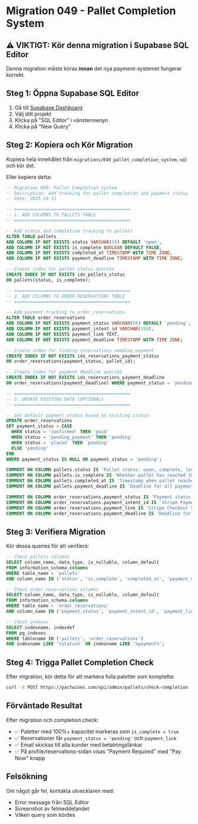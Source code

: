 # Migration 049 - Pallet Completion System

## ⚠️ VIKTIGT: Kör denna migration i Supabase SQL Editor

Denna migration måste köras **innan** det nya payment-systemet fungerar korrekt.

## Steg 1: Öppna Supabase SQL Editor

1. Gå till [Supabase Dashboard](https://app.supabase.com)
2. Välj ditt projekt
3. Klicka på "SQL Editor" i vänstermenyn
4. Klicka på "New Query"

## Steg 2: Kopiera och Kör Migration

Kopiera hela innehållet från `migrations/049_pallet_completion_system.sql` och kör det.

Eller kopiera detta:

```sql
-- Migration 049: Pallet Completion System
-- Description: Add tracking for pallet completion and payment status
-- Date: 2025-10-12

-- ============================================
-- 1. ADD COLUMNS TO PALLETS TABLE
-- ============================================

-- Add status and completion tracking to pallets
ALTER TABLE pallets
ADD COLUMN IF NOT EXISTS status VARCHAR(50) DEFAULT 'open',
ADD COLUMN IF NOT EXISTS is_complete BOOLEAN DEFAULT FALSE,
ADD COLUMN IF NOT EXISTS completed_at TIMESTAMP WITH TIME ZONE,
ADD COLUMN IF NOT EXISTS payment_deadline TIMESTAMP WITH TIME ZONE;

-- Create index for pallet status queries
CREATE INDEX IF NOT EXISTS idx_pallets_status 
ON pallets(status, is_complete);

-- ============================================
-- 2. ADD COLUMNS TO ORDER_RESERVATIONS TABLE
-- ============================================

-- Add payment tracking to order_reservations
ALTER TABLE order_reservations
ADD COLUMN IF NOT EXISTS payment_status VARCHAR(50) DEFAULT 'pending',
ADD COLUMN IF NOT EXISTS payment_intent_id VARCHAR(255),
ADD COLUMN IF NOT EXISTS payment_link TEXT,
ADD COLUMN IF NOT EXISTS payment_deadline TIMESTAMP WITH TIME ZONE;

-- Create index for finding reservations needing payment
CREATE INDEX IF NOT EXISTS idx_reservations_payment_status 
ON order_reservations(payment_status, pallet_id);

-- Create index for payment deadline queries
CREATE INDEX IF NOT EXISTS idx_reservations_payment_deadline
ON order_reservations(payment_deadline) WHERE payment_status = 'pending';

-- ============================================
-- 3. UPDATE EXISTING DATA (OPTIONAL)
-- ============================================

-- Set default payment_status based on existing status
UPDATE order_reservations
SET payment_status = CASE 
  WHEN status = 'confirmed' THEN 'paid'
  WHEN status = 'pending_payment' THEN 'pending'
  WHEN status = 'placed' THEN 'pending'
  ELSE 'pending'
END
WHERE payment_status IS NULL OR payment_status = 'pending';

COMMENT ON COLUMN pallets.status IS 'Pallet status: open, complete, locked, cancelled';
COMMENT ON COLUMN pallets.is_complete IS 'Whether pallet has reached 100% capacity';
COMMENT ON COLUMN pallets.completed_at IS 'Timestamp when pallet reached 100%';
COMMENT ON COLUMN pallets.payment_deadline IS 'Deadline for all payments in this pallet';

COMMENT ON COLUMN order_reservations.payment_status IS 'Payment status: pending, paid, failed, expired';
COMMENT ON COLUMN order_reservations.payment_intent_id IS 'Stripe PaymentIntent ID';
COMMENT ON COLUMN order_reservations.payment_link IS 'Stripe Checkout Session URL';
COMMENT ON COLUMN order_reservations.payment_deadline IS 'Deadline for completing payment';
```

## Steg 3: Verifiera Migration

Kör dessa queries för att verifiera:

```sql
-- Check pallets columns
SELECT column_name, data_type, is_nullable, column_default
FROM information_schema.columns
WHERE table_name = 'pallets'
AND column_name IN ('status', 'is_complete', 'completed_at', 'payment_deadline');

-- Check order_reservations columns
SELECT column_name, data_type, is_nullable, column_default
FROM information_schema.columns
WHERE table_name = 'order_reservations'
AND column_name IN ('payment_status', 'payment_intent_id', 'payment_link', 'payment_deadline');

-- Check indexes
SELECT indexname, indexdef
FROM pg_indexes
WHERE tablename IN ('pallets', 'order_reservations')
AND indexname LIKE '%status%' OR indexname LIKE '%payment%';
```

## Steg 4: Trigga Pallet Completion Check

Efter migration, kör detta för att markera fulla paletter som kompletta:

```bash
curl -X POST https://pactwines.com/api/admin/pallets/check-completion
```

## Förväntade Resultat

Efter migration och completion check:

- ✅ Paletter med 100%+ kapacitet markeras som `is_complete = true`
- ✅ Reservationer får `payment_status = 'pending'` och `payment_link`
- ✅ Email skickas till alla kunder med betalningslänkar
- ✅ På profile/reservations-sidan visas "Payment Required" med "Pay Now" knapp

## Felsökning

Om något går fel, kontakta utvecklaren med:
- Error message från SQL Editor
- Screenshot av felmeddelandet
- Vilken query som kördes


